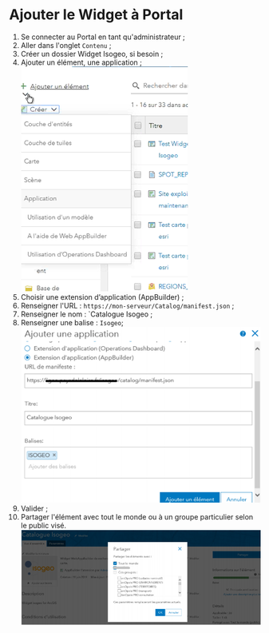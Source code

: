 # Ajouter le Widget à Portal

1. Se connecter au Portal en tant qu'administrateur ;
2. Aller dans l'onglet `Contenu` ;
3. Créer un dossier Widget Isogeo, si besoin ;
4. Ajouter un élément, une application ;
!["Ajouter une application à Portal"](../../assets/add_application_portal.png)
5. Choisir une extension d’application (AppBuilder) ;
6. Renseigner l'URL : `https://mon-serveur/Catalog/manifest.json` ;
7. Renseigner le nom : `Catalogue Isogeo ;
8. Renseigner une balise : `Isogeo`;
!["Ajouter une application Web App Builder"](../../assets/add_application_wab_portal.png)
9. Valider ;
10. Partager l'élément avec tout le monde ou à un groupe particulier selon le public visé.
!["Partager l'application"](../../assets/share_application_everyone.png)


